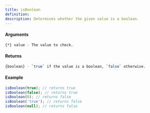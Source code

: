 ```yaml
---
title: isBoolean
definition: 
description: Determines whether the given value is a boolean.
---
```



#### Arguments


```bash
{*} value - The value to check.
```


#### Returns


```bash
{boolean} - `true` if the value is a boolean, `false` otherwise.
```


#### Example


```ts
isBoolean(true); // returns trueisBoolean(false); // returns trueisBoolean(0); // returns falseisBoolean('true'); // returns falseisBoolean(null); // returns false
```